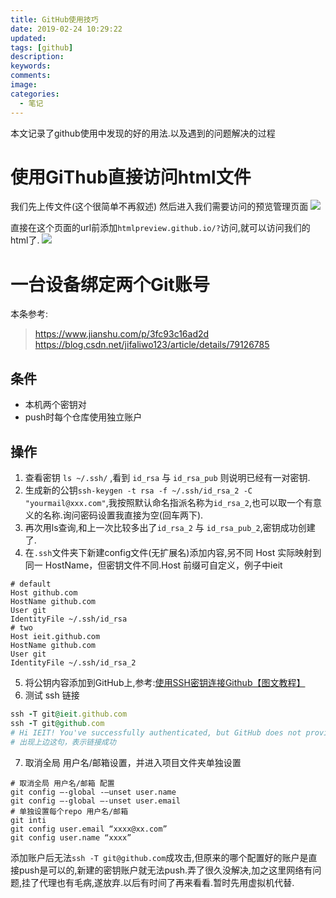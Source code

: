 ```yaml
---
title: GitHub使用技巧
date: 2019-02-24 10:29:22
updated:
tags: [github]
description:
keywords:
comments:
image:
categories:
  - 笔记
---
```

本文记录了github使用中发现的好的用法.以及遇到的问题解决的过程
<!--more-->

# 使用GiThub直接访问html文件
我们先上传文件(这个很简单不再叙述)
然后进入我们需要访问的预览管理页面
![](https://e1sewhere.github.io/images/013.png)

直接在这个页面的url前添加`htmlpreview.github.io/?`访问,就可以访问我们的html了.
![](https://e1sewhere.github.io/images/014.png)

# 一台设备绑定两个Git账号
本条参考:

> https://www.jianshu.com/p/3fc93c16ad2d
> https://blog.csdn.net/jifaliwo123/article/details/79126785

## 条件
- 本机两个密钥对
- push时每个仓库使用独立账户

## 操作
1. 查看密钥 `ls ~/.ssh/` ,看到 `id_rsa` 与 `id_rsa_pub` 则说明已经有一对密钥.
2. 生成新的公钥`ssh-keygen -t rsa -f ~/.ssh/id_rsa_2 -C "yourmail@xxx.com"`,我按照默认命名指派名称为`id_rsa_2`,也可以取一个有意义的名称.询问密码设置我直接为空(回车两下).
3. 再次用ls查询,和上一次比较多出了`id_rsa_2` 与 `id_rsa_pub_2`,密钥成功创建了.
4. 在`.ssh`文件夹下新建config文件(无扩展名)添加内容,另不同 Host 实际映射到同一 HostName，但密钥文件不同.Host 前缀可自定义，例子中ieit

```
# default                                                                       
Host github.com
HostName github.com
User git
IdentityFile ~/.ssh/id_rsa
# two                                                                           
Host ieit.github.com
HostName github.com
User git
IdentityFile ~/.ssh/id_rsa_2
```
5. 将公钥内容添加到GitHub上,参考:[使用SSH密钥连接Github【图文教程】](https://link.jianshu.com/?t=http://www.xuanfengge.com/using-ssh-key-link-github-photo-tour.html)
6. 测试 ssh 链接

```ruby
ssh -T git@ieit.github.com
ssh -T git@github.com
# Hi IEIT! You've successfully authenticated, but GitHub does not provide shell access.
# 出现上边这句，表示链接成功
```
7. 取消全局 用户名/邮箱设置，并进入项目文件夹单独设置

```
# 取消全局 用户名/邮箱 配置
git config –-global -–unset user.name
git config –-global –-unset user.email
# 单独设置每个repo 用户名/邮箱
git inti
git config user.email “xxxx@xx.com”
git config user.name “xxxx”
```

添加账户后无法`ssh -T git@github.com`成攻击,但原来的哪个配置好的账户是直接push是可以的,新建的密钥账户就无法push.弄了很久没解决,加之这里网络有问题,挂了代理也有毛病,遂放弃.以后有时间了再来看看.暂时先用虚拟机代替.